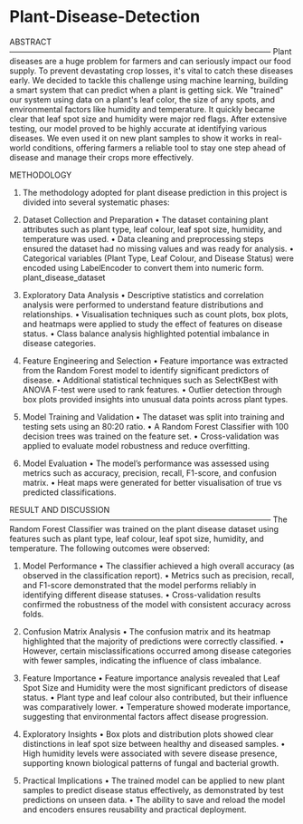 # Plant-Disease-Detection
ABSTRACT
—————————————————————————————————
Plant diseases are a huge problem for farmers and can seriously impact our food
supply. To prevent devastating crop losses, it's vital to catch these diseases early. We
decided to tackle this challenge using machine learning, building a smart system that
can predict when a plant is getting sick.
We "trained" our system using data on a plant's leaf color, the size of any spots, and
environmental factors like humidity and temperature. It quickly became clear that
leaf spot size and humidity were major red flags. After extensive testing, our model
proved to be highly accurate at identifying various diseases. We even used it on new
plant samples to show it works in real-world conditions, offering farmers a reliable
tool to stay one step ahead of disease and manage their crops more effectively.


METHODOLOGY
1. The methodology adopted for plant disease prediction in this project is divided into
several systematic phases:
1. Dataset Collection and Preparation
• The dataset containing plant attributes such as plant type, leaf colour, leaf spot
size, humidity, and temperature was used.
• Data cleaning and preprocessing steps ensured the dataset had no missing
values and was ready for analysis.
• Categorical variables (Plant Type, Leaf Colour, and Disease Status) were
encoded using LabelEncoder to convert them into numeric form.
plant_disease_dataset

2. Exploratory Data Analysis
• Descriptive statistics and correlation analysis were performed to understand
feature distributions and relationships.
• Visualisation techniques such as count plots, box plots, and heatmaps were
applied to study the effect of features on disease status.
• Class balance analysis highlighted potential imbalance in disease categories.

3. Feature Engineering and Selection
• Feature importance was extracted from the Random Forest model to identify
significant predictors of disease.
• Additional statistical techniques such as SelectKBest with ANOVA F-test were
used to rank features.
• Outlier detection through box plots provided insights into unusual data points
across plant types.

4. Model Training and Validation
• The dataset was split into training and testing sets using an 80:20 ratio.
• A Random Forest Classifier with 100 decision trees was trained on the
feature set.
• Cross-validation was applied to evaluate model robustness and reduce
overfitting.

6. Model Evaluation
• The model’s performance was assessed using metrics such as accuracy,
precision, recall, F1-score, and confusion matrix.
• Heat maps were generated for better visualisation of true vs predicted
classifications.


RESULT AND DISCUSSION
—————————————————————————————————
The Random Forest Classifier was trained on the plant disease dataset using features
such as plant type, leaf colour, leaf spot size, humidity, and temperature. The
following outcomes were observed:
1. Model Performance
• The classifier achieved a high overall accuracy (as observed in the
classification report).
• Metrics such as precision, recall, and F1-score demonstrated that the model
performs reliably in identifying different disease statuses.
• Cross-validation results confirmed the robustness of the model with consistent
accuracy across folds.

2. Confusion Matrix Analysis
• The confusion matrix and its heatmap highlighted that the majority of
predictions were correctly classified.
• However, certain misclassifications occurred among disease categories with
fewer samples, indicating the influence of class imbalance.

3. Feature Importance
• Feature importance analysis revealed that Leaf Spot Size and Humidity were
the most significant predictors of disease status.
• Plant type and leaf colour also contributed, but their influence was
comparatively lower.
• Temperature showed moderate importance, suggesting that environmental
factors affect disease progression.

4. Exploratory Insights
• Box plots and distribution plots showed clear distinctions in leaf spot size
between healthy and diseased samples.
• High humidity levels were associated with severe disease presence, supporting
known biological patterns of fungal and bacterial growth.

5. Practical Implications
• The trained model can be applied to new plant samples to predict disease status
effectively, as demonstrated by test predictions on unseen data.
• The ability to save and reload the model and encoders ensures reusability and
practical deployment.


